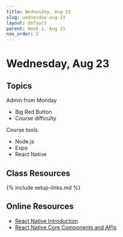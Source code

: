 ```yaml
---
title: Wednesday, Aug 23
slug: wednesday-aug-23
layout: default
parent: Week 1, Aug 21
nav_order: 2
---
```


# Wednesday, Aug 23

## Topics

Admin from Monday

- Big Red Button
- Course difficulty

Course tools

- Node.js
- Expo
- React Native

## Class Resources

{% include setup-links.md %}

## Online Resources

- [React Native Introduction](https://reactnative.dev/docs/getting-started)
- [React Native Core Components and APIs](https://reactnative.dev/docs/components-and-apis)



